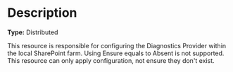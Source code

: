 # Description

**Type:** Distributed

This resource is responsible for configuring the Diagnostics Provider within
the local SharePoint farm. Using Ensure equals to Absent is not supported.
This resource can only apply configuration, not ensure they don't exist.
